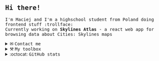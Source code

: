 ## <samp>Hi there!</samp>

<samp>I'm Maciej and I'm a highschool student from Poland doing frontend stuff :trollface:</samp> <br>
<samp>Currently working on <strong>Skylines Atlas</strong> - a react web app for browsing data about Cities: Skylines maps</samp>


<details>
  <summary>&#x2709; <samp>Contact me</samp></summary>
  <br>
  
  <img src=https://discord.c99.nl/widget/theme-3/275353623884464129.png alt="My discord: Fancy Baguette#5955"/> <br>
  or send me an <a href=mailto:maciej.krol11@op.pl>email</a>
  <br>
</details>

<details>
  <summary>&#x2692; <samp>My toolbox</samp></summary>
  <br>
  
  <img src="https://skillicons.dev/icons?i=html,css,js,react,scss,tailwind,figma,github,vite" alt="(Image failed to load) HTML5, CSS3, JS, SCSS, Tailwind, Figma, Github, VS Code, Vite" height=32/>
  <br> <samp>Editor: Webstorm</samp>
</details>

<details>
  <summary>:octocat: <samp>GitHub stats</samp></summary>
  <br>
  
<span>
  <img src='https://github-readme-stats.vercel.app/api?username=FancyBaguette&show_icons=true&hide_title=true&bg_color=242938&text_color=FFFFFF&border_color=434554' height=130px/>
</span>
  
<span>
  <img src='https://github-readme-stats.vercel.app/api/top-langs/?username=FancyBaguette&layout=compact&bg_color=242938&text_color=FFFFFF&border_color=434554&title_color=FFFFFF' height=130px/>
</span>
</details>
